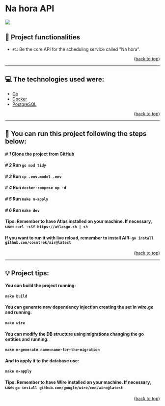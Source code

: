# Na hora API
<p>
  <img src='http://img.shields.io/static/v1?label=STATUS&message=ACTIVE&color=GREEN&style=for-the-badge'>
</p>

## :hammer: Project functionalities

- `#1`: Be the core API for the scheduling service called "Na hora".

<p align="right">(<a href="#top">back to top</a>)</p>
<hr>

## :computer: The technologies used were:

- [Go](https://go.dev/)
- [Docker](https://www.docker.com/)
- [PostgreSQL](https://www.postgresql.org/)

<p align="right">(<a href="#top">back to top</a>)</p>
<hr>

## :rocket: You can run this project following the steps below:

#### # *1* Clone the project from GitHub
#### # *2* Run ```go mod tidy```
#### # *3* Run ```cp .env.model .env```
#### # *4* Run ```docker-compose up -d```
#### # *5* Run ```make m-apply```
#### # *6* Run ```make dev```

#### Tips: Remember to have Atlas installed on your machine. If necessary, use: ```curl -sSf https://atlasgo.sh | sh```
#### If you want to run it with live reload, remember to install AIR: ```go install github.com/cosmtrek/air@latest```

<p align="right">(<a href="#top">back to top</a>)</p>
<hr>

## :bulb: Project tips:

#### You can build the project running:
#### ```make build```

#### You can generate new dependency injection creating the set in wire.go and running:
#### ```make wire```

#### You can modify the DB structure using migrations changing the go entities and running:
#### ```make m-generate name=name-for-the-migration```
#### And to apply it to the database use:
#### ```make m-apply```

#### Tips: Remember to have Wire installed on your machine. If necessary, use: ```go install github.com/google/wire/cmd/wire@latest```

<p align="right">(<a href="#top">back to top</a>)</p>